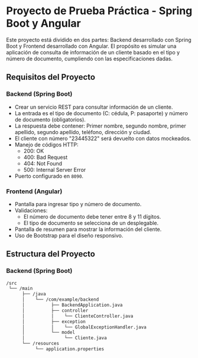 # Proyecto de Prueba Práctica - Spring Boot y Angular

Este proyecto está dividido en dos partes: Backend desarrollado con Spring Boot y Frontend desarrollado con Angular. El propósito es simular una aplicación de consulta de información de un cliente basado en el tipo y número de documento, cumpliendo con las especificaciones dadas.

## Requisitos del Proyecto

### Backend (Spring Boot)

- Crear un servicio REST para consultar información de un cliente.
- La entrada es el tipo de documento (C: cédula, P: pasaporte) y número de documento (obligatorios).
- La respuesta debe contener: Primer nombre, segundo nombre, primer apellido, segundo apellido, teléfono, dirección y ciudad.
- El cliente con número "23445322" será devuelto con datos mockeados.
- Manejo de códigos HTTP:
  - 200: OK
  - 400: Bad Request
  - 404: Not Found
  - 500: Internal Server Error
- Puerto configurado en `8090`.

### Frontend (Angular)

- Pantalla para ingresar tipo y número de documento.
- Validaciones:
  - El número de documento debe tener entre 8 y 11 dígitos.
  - El tipo de documento se selecciona de un desplegable.
- Pantalla de resumen para mostrar la información del cliente.
- Uso de Bootstrap para el diseño responsivo.

## Estructura del Proyecto

### Backend (Spring Boot)

```bash
/src
 └── /main
      ├── /java
      │    └── /com/example/backend
      │          ├── BackendApplication.java
      │          ├── controller
      │          │    └── ClienteController.java
      │          ├── exception
      │          │    └── GlobalExceptionHandler.java
      │          └── model
      │               └── Cliente.java
      └── /resources
           └── application.properties
